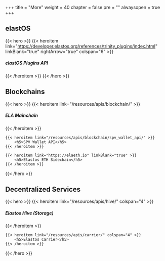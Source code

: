 
+++
title = "More"
weight = 40
chapter = false
pre = ""
alwaysopen = true
+++

## elastOS

{{< hero >}}
    {{< heroitem link="https://developer.elastos.org/references/trinity_plugins/index.html" linkBlank="true" rightArrow="true" colspan="6" >}}
        <h5>elastOS Plugins API</h5>
    {{< /heroitem >}}
{{< /hero >}}


## Blockchains

{{< hero >}}
    {{< heroitem link="/resources/apis/blockchain/" >}}
        <h5>ELA Mainchain</h5>
    {{< /heroitem >}}

    {{< heroitem link="/resources/apis/blockchain/spv_wallet_api/" >}}
        <h5>SPV Wallet API</h5>
    {{< /heroitem >}}

    {{< heroitem link="https://elaeth.io" linkBlank="true" >}}
        <h5>Elastos ETH Sidechain</h5>
    {{< /heroitem >}}
{{< /hero >}}

## Decentralized Services

{{< hero >}}
    {{< heroitem link="/resources/apis/hive/" colspan="4" >}}
        <h5>Elastos Hive (Storage)</h5>
    {{< /heroitem >}}

    {{< heroitem link="/resources/apis/carrier/" colspan="4" >}}
        <h5>Elastos Carrier</h5>
    {{< /heroitem >}}
{{< /hero >}}
